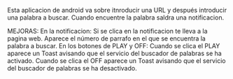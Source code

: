 Esta aplicacion de android va sobre itnroducir una URL y después introducir una palabra a buscar.
Cuando encuentre la palabra saldra una notificacion.

MEJORAS:
  En la notificacion:
      Si se clica en la notificacion te lleva a la pagina web.
      Aparece el número de parrafo en el que se encuentra la palabra a buscar.
  En los botones de PLAY y OFF:
      Cuando se clica el PLAY aparece un Toast avisando que el servicio del buscador de palabras se ha activado.
      Cuando se clica el OFF aparece un Toast avisando que el servicio del buscador de palabras se ha desactivado.
